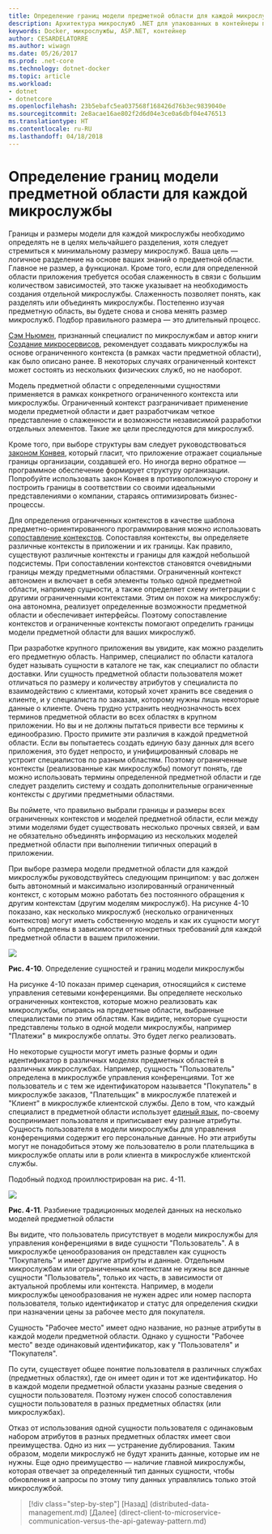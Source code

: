 ```yaml
---
title: Определение границ модели предметной области для каждой микрослужбы
description: Архитектура микрослужб .NET для упакованных в контейнеры приложений .NET | Определение границ модели предметной области для каждой микрослужбы
keywords: Docker, микрослужбы, ASP.NET, контейнер
author: CESARDELATORRE
ms.author: wiwagn
ms.date: 05/26/2017
ms.prod: .net-core
ms.technology: dotnet-docker
ms.topic: article
ms.workload:
- dotnet
- dotnetcore
ms.openlocfilehash: 23b5ebafc5ea037568f168426d76b3ec9839040e
ms.sourcegitcommit: 2e8acae16ae802f2d6d04e3ce0a6dbf04e476513
ms.translationtype: HT
ms.contentlocale: ru-RU
ms.lasthandoff: 04/18/2018
---
```

# <a name="identify-domain-model-boundaries-for-each-microservice"></a>Определение границ модели предметной области для каждой микрослужбы

Границы и размеры модели для каждой микрослужбы необходимо определять не в целях мельчайшего разделения, хотя следует стремиться к минимальному размеру микрослужб. Ваша цель — логичное разделение на основе ваших знаний о предметной области. Главное не размер, а функционал. Кроме того, если для определенной области приложения требуется особая слаженность в связи с большим количеством зависимостей, это также указывает на необходимость создания отдельной микрослужбы. Слаженность позволяет понять, как разделять или объединять микрослужбы. Постепенно изучая предметную область, вы будете снова и снова менять размер микрослужб. Подбор правильного размера — это длительный процесс.

[Сэм Ньюмен](https://samnewman.io/), признанный специалист по микрослужбам и автор книги [Создание микросервисов](https://samnewman.io/books/building_microservices/), рекомендует создавать микрослужбы на основе ограниченного контекста (в рамках части предметной области), как было описано ранее. В некоторых случаях ограниченный контекст может состоять из нескольких физических служб, но не наоборот.

Модель предметной области с определенными сущностями применяется в рамках конкретного ограниченного контекста или микрослужбы. Ограниченный контекст разграничивает применение модели предметной области и дает разработчикам четкое представление о слаженности и возможности независимой разработки отдельных элементов. Такие же цели преследуются для микрослужб.

Кроме того, при выборе структуры вам следует руководствоваться [законом Конвея](https://en.wikipedia.org/wiki/Conway%27s_law), который гласит, что приложение отражает социальные границы организации, создавшей его. Но иногда верно обратное — программное обеспечение формирует структуру организации. Попробуйте использовать закон Конвея в противоположную сторону и построить границы в соответствии со своими идеальными представлениями о компании, стараясь оптимизировать бизнес-процессы.

Для определения ограниченных контекстов в качестве шаблона предметно-ориентированного программирования можно использовать [сопоставление контекстов](https://www.infoq.com/articles/ddd-contextmapping). Сопоставляя контексты, вы определяете различные контексты в приложении и их границы. Как правило, существуют различные контексты и границы для каждой небольшой подсистемы. При сопоставлении контекстов становятся очевидными границы между предметными областями. Ограниченный контекст автономен и включает в себя элементы только одной предметной области, например сущности, а также определяет схему интеграции с другими ограниченными контекстами. Этим он похож на микрослужбу: она автономна, реализует определенные возможности предметной области и обеспечивает интерфейсы. Поэтому сопоставление контекстов и ограниченные контексты помогают определить границы модели предметной области для ваших микрослужб.

При разработке крупного приложения вы увидите, как можно разделить его предметную область. Например, специалист по области каталога будет называть сущности в каталоге не так, как специалист по области доставки. Или сущность предметной области пользователя может отличаться по размеру и количеству атрибутов у специалиста по взаимодействию с клиентами, который хочет хранить все сведения о клиенте, и у специалиста по заказам, которому нужны лишь некоторые данные о клиенте. Очень трудно устранить неоднозначность всех терминов предметной области во всех областях в крупном приложении. Но вы и не должны пытаться привести все термины к единообразию. Просто примите эти различия в каждой предметной области. Если вы попытаетесь создать единую базу данных для всего приложения, это будет непросто, и унифицированный словарь не устроит специалистов по разным областям. Поэтому ограниченные контексты (реализованные как микрослужбы) помогут понять, где можно использовать термины определенной предметной области и где следует разделить систему и создать дополнительные ограниченные контексты с другими предметными областями.

Вы поймете, что правильно выбрали границы и размеры всех ограниченных контекстов и моделей предметной области, если между этими моделями будет существовать несколько прочных связей, и вам не обязательно объединять информацию из нескольких моделей предметной области при выполнении типичных операций в приложении.

При выборе размера модели предметной области для каждой микрослужбы руководствуйтесь следующим принципом: у вас должен быть автономный и максимально изолированный ограниченный контекст, с которым можно работать без постоянного обращения к другим контекстам (другим моделям микрослужб). На рисунке 4-10 показано, как несколько микрослужб (несколько ограниченных контекстов) могут иметь собственную модель и как их сущности могут быть определены в зависимости от конкретных требований для каждой предметной области в вашем приложении.

![](./media/image10.png)

**Рис. 4-10**. Определение сущностей и границ модели микрослужбы

На рисунке 4-10 показан пример сценария, относящийся к системе управления сетевыми конференциями. Вы определяете несколько ограниченных контекстов, которые можно реализовать как микрослужбы, опираясь на предметные области, выбранные специалистами по этим областям. Как видите, некоторые сущности представлены только в одной модели микрослужбы, например "Платежи" в микрослужбе оплаты. Это будет легко реализовать.

Но некоторые сущности могут иметь разные формы и один идентификатор в различных моделях предметных областей в различных микрослужбах. Например, сущность "Пользователь" определена в микрослужбе управления конференциями. Тот же пользователь и с тем же идентификатором называется "Покупатель" в микрослужбе заказов, "Плательщик" в микрослужбе платежей и "Клиент" в микрослужбе клиентской службы. Дело в том, что каждый специалист в предметной области использует [единый язык](https://martinfowler.com/bliki/UbiquitousLanguage.html), по-своему воспринимает пользователя и приписывает ему разные атрибуты. Сущность пользователя в модели микрослужбы для управления конференциями содержит его персональные данные. Но эти атрибуты могут не понадобиться этому же пользователю в роли плательщика в микрослужбе оплаты или в роли клиента в микрослужбе клиентской службы.

Подобный подход проиллюстрирован на рис. 4-11.

![](./media/image11.png)

**Рис. 4-11**. Разбиение традиционных моделей данных на несколько моделей предметной области

Вы видите, что пользователь присутствует в модели микрослужбы для управления конференциями в виде сущности "Пользователь". А в микрослужбе ценообразования он представлен как сущность "Покупатель" и имеет другие атрибуты и данные. Отдельным микрослужбам или ограниченным контекстам не нужны все данные сущности "Пользователь", только их часть, в зависимости от актуальной проблемы или контекста. Например, в модели микрослужбы ценообразования не нужен адрес или номер паспорта пользователя, только идентификатор и статус для определения скидки при назначении цены за рабочее место для покупателя.

Сущность "Рабочее место" имеет одно название, но разные атрибуты в каждой модели предметной области. Однако у сущности "Рабочее место" везде одинаковый идентификатор, как у "Пользователя" и "Покупателя".

По сути, существует общее понятие пользователя в различных службах (предметных областях), где он имеет один и тот же идентификатор. Но в каждой модели предметной области указаны разные сведения о сущности пользователя. Поэтому нужен способ сопоставления сущности пользователя в разных предметных областях (или микрослужбах).

Отказ от использования одной сущности пользователя с одинаковым набором атрибутов в разных предметных областях имеет свои преимущества. Одно из них — устранение дублирования. Таким образом, модели микрослужб не будут хранить данные, которые им не нужны. Еще одно преимущество — наличие главной микрослужбы, которая отвечает за определенный тип данных сущности, чтобы обновления и запросы по этому типу данных управлялись только этой микрослужбой.


>[!div class="step-by-step"]
[Назад] (distributed-data-management.md) [Далее] (direct-client-to-microservice-communication-versus-the-api-gateway-pattern.md)
